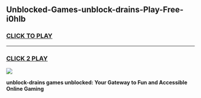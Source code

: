 
## Unblocked-Games-unblock-drains-Play-Free-i0hlb
<h3>
<a href="https://premium76.site?title=unblock-drains&ref=20M">CLICK TO PLAY</a></h3>
<hr>

<h3>
<a href="https://premium76.site?title=unblock-drains&ref=20M">CLICK 2 PLAY</a>
  
</h3>

<a href="https://premium76.site?title=unblock-drains&ref=19M"><img src="https://clearcache.store/games.png"></a>


**unblock-drains games unblocked: Your Gateway to Fun and Accessible Online Gaming**
